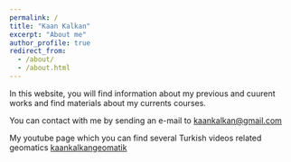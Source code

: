 ```yaml
---
permalink: /
title: "Kaan Kalkan"
excerpt: "About me"
author_profile: true
redirect_from: 
  - /about/
  - /about.html
---
```


In this website, you will find information about my previous and cuurent works and find materials about my currents courses. 

You can contact with me by sending an e-mail to kaankalkan@gmail.com

My youtube page which you can find several Turkish videos related geomatics [kaankalkangeomatik](https://www.youtube.com/kaankalkangeomatik)

